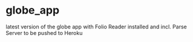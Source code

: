 # globe_app
latest version of the globe app with Folio Reader installed and incl. Parse Server to be pushed to Heroku
